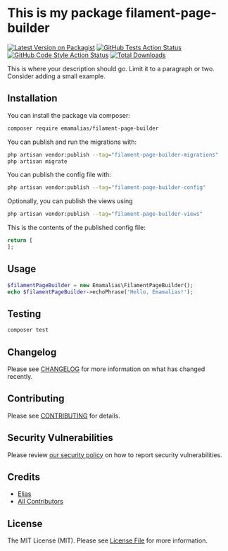 # This is my package filament-page-builder

[![Latest Version on Packagist](https://img.shields.io/packagist/v/emamalias/filament-page-builder.svg?style=flat-square)](https://packagist.org/packages/emamalias/filament-page-builder)
[![GitHub Tests Action Status](https://img.shields.io/github/actions/workflow/status/emamalias/filament-page-builder/run-tests.yml?branch=main&label=tests&style=flat-square)](https://github.com/emamalias/filament-page-builder/actions?query=workflow%3Arun-tests+branch%3Amain)
[![GitHub Code Style Action Status](https://img.shields.io/github/actions/workflow/status/emamalias/filament-page-builder/fix-php-code-styling.yml?branch=main&label=code%20style&style=flat-square)](https://github.com/emamalias/filament-page-builder/actions?query=workflow%3A"Fix+PHP+code+styling"+branch%3Amain)
[![Total Downloads](https://img.shields.io/packagist/dt/emamalias/filament-page-builder.svg?style=flat-square)](https://packagist.org/packages/emamalias/filament-page-builder)



This is where your description should go. Limit it to a paragraph or two. Consider adding a small example.

## Installation

You can install the package via composer:

```bash
composer require emamalias/filament-page-builder
```

You can publish and run the migrations with:

```bash
php artisan vendor:publish --tag="filament-page-builder-migrations"
php artisan migrate
```

You can publish the config file with:

```bash
php artisan vendor:publish --tag="filament-page-builder-config"
```

Optionally, you can publish the views using

```bash
php artisan vendor:publish --tag="filament-page-builder-views"
```

This is the contents of the published config file:

```php
return [
];
```

## Usage

```php
$filamentPageBuilder = new Emamalias\FilamentPageBuilder();
echo $filamentPageBuilder->echoPhrase('Hello, Emamalias!');
```

## Testing

```bash
composer test
```

## Changelog

Please see [CHANGELOG](CHANGELOG.md) for more information on what has changed recently.

## Contributing

Please see [CONTRIBUTING](.github/CONTRIBUTING.md) for details.

## Security Vulnerabilities

Please review [our security policy](../../security/policy) on how to report security vulnerabilities.

## Credits

- [Elias](https://github.com/emamalias)
- [All Contributors](../../contributors)

## License

The MIT License (MIT). Please see [License File](LICENSE.md) for more information.
